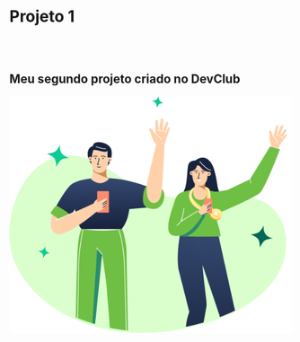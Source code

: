 <h1>Projeto 1</h1>
<br>
<br>
<h2>Meu segundo projeto criado no DevClub</h2>


<img src="https://github.com/Diomario-jr/Projeto-1/blob/main/img/(Positive)%20Congratulation%20You%20get%2040%20point%20for%20your%20ride.png?raw=true">
